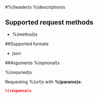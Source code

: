 #%(header)s
%(description)s

## Supported request methods 
* %(method)s

##Supported formats
* json

##Arguments
%(optional)s

%(requried)s

Requesting %(url)s with **%(params)s**:
```json
%(response)s
```

